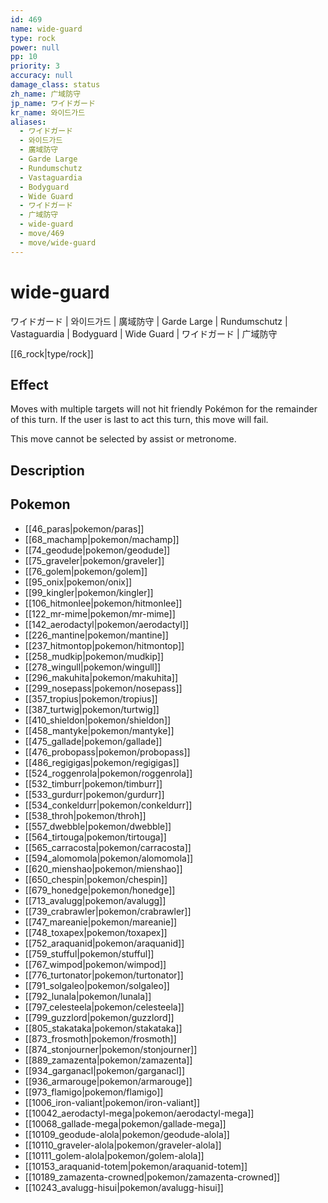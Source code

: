 ```yaml
---
id: 469
name: wide-guard
type: rock
power: null
pp: 10
priority: 3
accuracy: null
damage_class: status
zh_name: 广域防守
jp_name: ワイドガード
kr_name: 와이드가드
aliases:
  - ワイドガード
  - 와이드가드
  - 廣域防守
  - Garde Large
  - Rundumschutz
  - Vastaguardia
  - Bodyguard
  - Wide Guard
  - ワイドガード
  - 广域防守
  - wide-guard
  - move/469
  - move/wide-guard
---
```

# wide-guard
    
ワイドガード | 와이드가드 | 廣域防守 | Garde Large | Rundumschutz | Vastaguardia | Bodyguard | Wide Guard | ワイドガード | 广域防守

[[6_rock|type/rock]]

## Effect

Moves with multiple targets will not hit friendly Pokémon for the remainder of this turn.  If the user is last to act this turn, this move will fail.

This move cannot be selected by assist or metronome.

## Description



## Pokemon

- [[46_paras|pokemon/paras]]
- [[68_machamp|pokemon/machamp]]
- [[74_geodude|pokemon/geodude]]
- [[75_graveler|pokemon/graveler]]
- [[76_golem|pokemon/golem]]
- [[95_onix|pokemon/onix]]
- [[99_kingler|pokemon/kingler]]
- [[106_hitmonlee|pokemon/hitmonlee]]
- [[122_mr-mime|pokemon/mr-mime]]
- [[142_aerodactyl|pokemon/aerodactyl]]
- [[226_mantine|pokemon/mantine]]
- [[237_hitmontop|pokemon/hitmontop]]
- [[258_mudkip|pokemon/mudkip]]
- [[278_wingull|pokemon/wingull]]
- [[296_makuhita|pokemon/makuhita]]
- [[299_nosepass|pokemon/nosepass]]
- [[357_tropius|pokemon/tropius]]
- [[387_turtwig|pokemon/turtwig]]
- [[410_shieldon|pokemon/shieldon]]
- [[458_mantyke|pokemon/mantyke]]
- [[475_gallade|pokemon/gallade]]
- [[476_probopass|pokemon/probopass]]
- [[486_regigigas|pokemon/regigigas]]
- [[524_roggenrola|pokemon/roggenrola]]
- [[532_timburr|pokemon/timburr]]
- [[533_gurdurr|pokemon/gurdurr]]
- [[534_conkeldurr|pokemon/conkeldurr]]
- [[538_throh|pokemon/throh]]
- [[557_dwebble|pokemon/dwebble]]
- [[564_tirtouga|pokemon/tirtouga]]
- [[565_carracosta|pokemon/carracosta]]
- [[594_alomomola|pokemon/alomomola]]
- [[620_mienshao|pokemon/mienshao]]
- [[650_chespin|pokemon/chespin]]
- [[679_honedge|pokemon/honedge]]
- [[713_avalugg|pokemon/avalugg]]
- [[739_crabrawler|pokemon/crabrawler]]
- [[747_mareanie|pokemon/mareanie]]
- [[748_toxapex|pokemon/toxapex]]
- [[752_araquanid|pokemon/araquanid]]
- [[759_stufful|pokemon/stufful]]
- [[767_wimpod|pokemon/wimpod]]
- [[776_turtonator|pokemon/turtonator]]
- [[791_solgaleo|pokemon/solgaleo]]
- [[792_lunala|pokemon/lunala]]
- [[797_celesteela|pokemon/celesteela]]
- [[799_guzzlord|pokemon/guzzlord]]
- [[805_stakataka|pokemon/stakataka]]
- [[873_frosmoth|pokemon/frosmoth]]
- [[874_stonjourner|pokemon/stonjourner]]
- [[889_zamazenta|pokemon/zamazenta]]
- [[934_garganacl|pokemon/garganacl]]
- [[936_armarouge|pokemon/armarouge]]
- [[973_flamigo|pokemon/flamigo]]
- [[1006_iron-valiant|pokemon/iron-valiant]]
- [[10042_aerodactyl-mega|pokemon/aerodactyl-mega]]
- [[10068_gallade-mega|pokemon/gallade-mega]]
- [[10109_geodude-alola|pokemon/geodude-alola]]
- [[10110_graveler-alola|pokemon/graveler-alola]]
- [[10111_golem-alola|pokemon/golem-alola]]
- [[10153_araquanid-totem|pokemon/araquanid-totem]]
- [[10189_zamazenta-crowned|pokemon/zamazenta-crowned]]
- [[10243_avalugg-hisui|pokemon/avalugg-hisui]]

